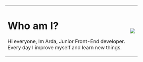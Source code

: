 <table>
  <tr>
    <td>
      <h1>Who am I?</h1>
      <p>
       Hi everyone, Im Arda, Junior Front-End developer.<br>
       Every day I improve myself and learn new things.
      </p>
    </td>
    <td>
      <img witdh="200px" src="https://github-readme-stats.vercel.app/api?username=ardasarico&&show_icons=true&theme=radical">
    </td>
  </tr>
</table>

